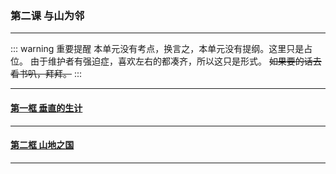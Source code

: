 ### 第二课 与山为邻

---

::: warning 重要提醒
本单元没有考点，换言之，本单元没有提纲。这里只是占位。
由于维护者有强迫症，喜欢左右的都凑齐，所以这只是形式。
~~如果要的话去看书叭，拜拜。~~
:::

---

#### [第一框 垂直的生计](./%E7%AC%AC%E4%B8%80%E6%A1%86%20%E5%9E%82%E7%9B%B4%E7%9A%84%E7%94%9F%E8%AE%A1)

---

#### [第二框 山地之国](./%E7%AC%AC%E4%BA%8C%E6%A1%86%20%E5%B1%B1%E5%9C%B0%E4%B9%8B%E5%9B%BD)

---